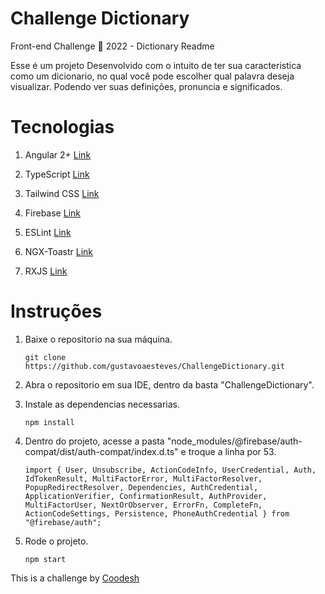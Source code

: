 # Challenge Dictionary
Front-end Challenge 🏅 2022 - Dictionary Readme


Esse é um projeto Desenvolvido com o intuito de ter sua caracteristica como um dicionario, no qual você pode escolher qual palavra deseja visualizar. Podendo ver suas definições, pronuncia e significados. 



# Tecnologias

  1. Angular 2+  [Link](https://angular.io/)

  2. TypeScript  [Link](https://www.typescriptlang.org/docs/)

  3. Tailwind CSS  [Link](https://tailwindcss.com/docs/installation)

  4. Firebase  [Link](https://firebase.google.com/)

  5. ESLint  [Link](https://eslint.org/)

  6. NGX-Toastr  [Link](https://www.npmjs.com/package/ngx-toastr)

  7. RXJS  [Link](https://rxjs.dev/)




# Instruções

  1. Baixe o repositorio na sua máquina.

      ```git clone https://github.com/gustavoaesteves/ChallengeDictionary.git```

  2. Abra o repositorio em sua IDE, dentro da basta "ChallengeDictionary".

  3. Instale as dependencias necessarias.

      ```npm install```

  4. Dentro do projeto, acesse a pasta "node_modules/@firebase/auth-compat/dist/auth-compat/index.d.ts" e troque a linha por 53.    

      ```import { User, Unsubscribe, ActionCodeInfo, UserCredential, Auth, IdTokenResult, MultiFactorError, MultiFactorResolver, PopupRedirectResolver, Dependencies, AuthCredential, ApplicationVerifier, ConfirmationResult, AuthProvider, MultiFactorUser, NextOrObserver, ErrorFn, CompleteFn, ActionCodeSettings, Persistence, PhoneAuthCredential } from "@firebase/auth";```

  5. Rode o projeto.
  
      ```npm start```




This is a challenge by [Coodesh](https://coodesh.com/)